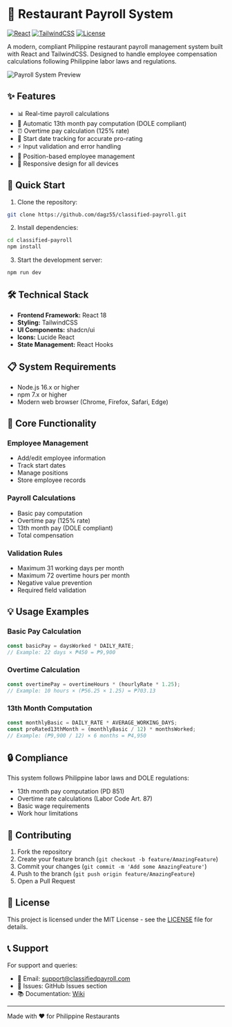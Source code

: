 # 🏪 Restaurant Payroll System

[![React](https://img.shields.io/badge/React-18.2.0-blue.svg)](https://reactjs.org/)
[![TailwindCSS](https://img.shields.io/badge/TailwindCSS-3.0-blueviolet.svg)](https://tailwindcss.com/)
[![License](https://img.shields.io/badge/license-MIT-green.svg)](LICENSE)

A modern, compliant Philippine restaurant payroll management system built with React and TailwindCSS. Designed to handle employee compensation calculations following Philippine labor laws and regulations.

![Payroll System Preview](/api/placeholder/800/400)

## ✨ Features

- 📊 Real-time payroll calculations
- 🔄 Automatic 13th month pay computation (DOLE compliant)
- ⏰ Overtime pay calculation (125% rate)
- 📅 Start date tracking for accurate pro-rating
- ⚡ Input validation and error handling
- 💼 Position-based employee management
- 📱 Responsive design for all devices

## 🚀 Quick Start

1. Clone the repository:
```bash
git clone https://github.com/dagz55/classified-payroll.git
```

2. Install dependencies:
```bash
cd classified-payroll
npm install
```

3. Start the development server:
```bash
npm run dev
```

## 🛠️ Technical Stack

- **Frontend Framework:** React 18
- **Styling:** TailwindCSS
- **UI Components:** shadcn/ui
- **Icons:** Lucide React
- **State Management:** React Hooks

## 📋 System Requirements

- Node.js 16.x or higher
- npm 7.x or higher
- Modern web browser (Chrome, Firefox, Safari, Edge)

## 🎯 Core Functionality

### Employee Management
- Add/edit employee information
- Track start dates
- Manage positions
- Store employee records

### Payroll Calculations
- Basic pay computation
- Overtime pay (125% rate)
- 13th month pay (DOLE compliant)
- Total compensation

### Validation Rules
- Maximum 31 working days per month
- Maximum 72 overtime hours per month
- Negative value prevention
- Required field validation

## 💡 Usage Examples

### Basic Pay Calculation
```javascript
const basicPay = daysWorked * DAILY_RATE;
// Example: 22 days × ₱450 = ₱9,900
```

### Overtime Calculation
```javascript
const overtimePay = overtimeHours * (hourlyRate * 1.25);
// Example: 10 hours × (₱56.25 × 1.25) = ₱703.13
```

### 13th Month Computation
```javascript
const monthlyBasic = DAILY_RATE * AVERAGE_WORKING_DAYS;
const proRated13thMonth = (monthlyBasic / 12) * monthsWorked;
// Example: (₱9,900 / 12) × 6 months = ₱4,950
```

## 🔒 Compliance

This system follows Philippine labor laws and DOLE regulations:
- 13th month pay computation (PD 851)
- Overtime rate calculations (Labor Code Art. 87)
- Basic wage requirements
- Work hour limitations

## 🤝 Contributing

1. Fork the repository
2. Create your feature branch (`git checkout -b feature/AmazingFeature`)
3. Commit your changes (`git commit -m 'Add some AmazingFeature'`)
4. Push to the branch (`git push origin feature/AmazingFeature`)
5. Open a Pull Request

## 📝 License

This project is licensed under the MIT License - see the [LICENSE](LICENSE) file for details.

## 📞 Support

For support and queries:
- 📧 Email: support@classifiedpayroll.com
- 💬 Issues: GitHub Issues section
- 📚 Documentation: [Wiki](https://github.com/dagz55/classified-payroll/wiki)

---

Made with ❤️ for Philippine Restaurants
